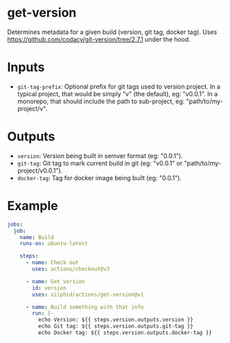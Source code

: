 # get-version

Determines metadata for a given build (version, git tag, docker tag).
Uses https://github.com/codacy/git-version/tree/2.7.1 under the hood.

# Inputs

- `git-tag-prefix`: Optional prefix for git tags used to version project. In a typical project, that would be simply "v" (the default), eg: "v0.0.1". In a monorepo, that should include the path to sub-project, eg: "path/to/my-project/v".

# Outputs

- `version`: Version being built in semver format (eg: "0.0.1").
- `git-tag`: Git tag to mark current build in git (eg: "v0.0.1" or "path/to/my-project/v0.0.1").
- `docker-tag`: Tag for docker image being built (eg: "0.0.1").

# Example

```yaml
jobs:
  job:
    name: Build
    runs-on: ubuntu-latest

    steps:
      - name: Check out
        uses: actions/checkout@v3

      - name: Get version
        id: version
        uses: silphid/actions/get-version@v1

      - name: Build something with that info
        run: |-
          echo Version: ${{ steps.version.outputs.version }}
          echo Git tag: ${{ steps.version.outputs.git-tag }}
          echo Docker tag: ${{ steps.version.outputs.docker-tag }}
```
